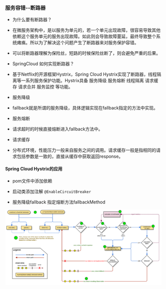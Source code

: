 ### 服务容错--断路器

- 为什么要有断路器？

- 在微服务架构中，是以服务为单元的，若一个单元出现故障，很容易导致其他依赖这个服务单元的服务出现故障。如此则会导致故障蔓延，最终导致整个系统瘫痪。所以为了解决这个问题产生了断路器来对服务保护容错。

- 可以将断路器理解为保险丝，短路的时候保险丝断了，则会避免严重的后果。

- SpringCloud 如何实现断路器？

- 基于Netflix的开源框架Hystrix，Spring Cloud Hystrix实现了断路器，线程隔离等一系列服务保护功能。Hystrix具备 服务降级  服务熔断 线程隔离  请求缓存  请求合并  服务监控 等功能。

- 服务降级

- fallback就是所谓的服务降级，具体逻辑实现在fallback指定的方法中实现。

- 服务熔断

- 请求超时的时候直接熔断进入fallback方法中。

- 请求缓存

- 分布式环境，性能压力一般来自服务之间的调用。请求缓存一般是指相同的请求包括参数是一致的，直接从缓存中获取返回response。



#### Spring Cloud Hystrix的应用

- pom文件中添加依赖

- 启动类添加注解 <code>@EnableCircuitBreaker</code>  

- 服务降级fallback 指定熔断方法fallbackMethod

![Hystrix](/images/2119886-bccbbda3f1144700.png)